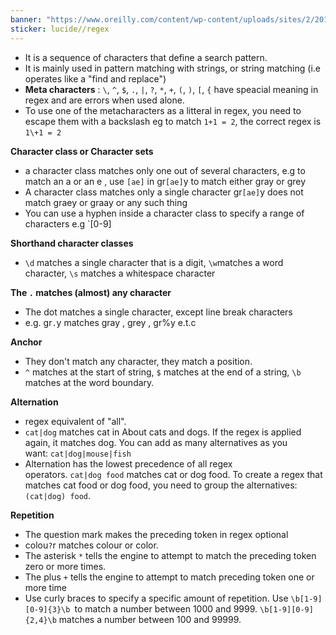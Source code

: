 ```yaml
---
banner: "https://www.oreilly.com/content/wp-content/uploads/sites/2/2019/06/email-regex_crop-ae942dc427c8cebd3a83c52d17389123.jpg"
sticker: lucide//regex
---
```


-   It is a sequence of characters that define a search pattern.
-   It is mainly used in pattern matching with strings, or string matching (i.e operates like a "find and replace")
-   **Meta characters** : `\`, `^`, `$`, `.`, `|`, `?`, `*`, `+`, `(`, `)`, `[`, `{` have speacial meaning in regex and are errors when used alone.
-   To use one of the metacharacters as a litteral in regex, you need to escape them with a backslash eg to match `1+1 = 2`, the correct regex is `1\+1 = 2`

**Character class or Character sets**
- a character class matches only one out of several characters, e.g to match an a or an e , use `[ae]` in gr`[ae]`y to match either gray or grey
- A character class matches only a single character gr`[ae]`y does not match graey or graay or any such thing
- You can use a hyphen inside a character class to specify a range of characters e.g \`\[0-9\]

**Shorthand character classes**
- `\d` matches a single character that is a digit, `\w`matches a word character, `\s` matches a whitespace character

**The **`.`** matches (almost) any character**
- The dot matches a single character, except line break characters
- e.g. gr`.`y matches gray , grey , gr%y e.t.c

**Anchor**
- They don't match any character, they match a position.
- `^` matches at the start of string, `$` matches at the end of a string, `\b` matches at the word boundary.

**Alternation**
- regex equivalent of "all".
- `cat|dog` matches cat in About cats and dogs. If the regex is applied again, it matches dog. You can add as many alternatives as you want: `cat|dog|mouse|fish`
- Alternation has the lowest precedence of all regex operators. `cat|dog food` matches cat or dog food. To create a regex that matches cat food or dog food, you need to group the alternatives:`(cat|dog) food`.

**Repetition**
- The question mark makes the preceding token in regex optional
- colou`?`r matches colour or color.
- The asterisk `*` tells the engine to attempt to match the preceding token zero or more times.
- The plus `+` tells the engine to attempt to match preceding token one or more time
- Use curly braces to specify a specific amount of repetition. Use `\b[1-9][0-9]{3}\b `to match a number between 1000 and 9999. `\b[1-9][0-9]{2,4}\b` matches a number between 100 and 99999.
